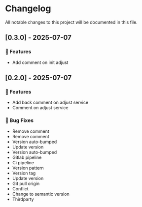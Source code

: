 # Changelog

All notable changes to this project will be documented in this file.

## [0.3.0] - 2025-07-07

### 🚀 Features

- Add comment on init adjust

## [0.2.0] - 2025-07-07

### 🚀 Features

- Add back comment on adjust service
- Comment on adjust service

### 🐛 Bug Fixes

- Remove comment
- Remove comment
- Version auto-bumped
- Update version
- Version auto-bumped
- Gitlab pipeline
- Ci pipeline
- Version pattern
- Version tag
- Update version
- Git pull origin
- Conflict
- Change to semantic version
- Thirdparty

<!-- generated by git-cliff -->
